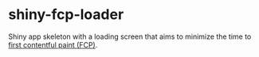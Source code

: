 # shiny-fcp-loader

Shiny app skeleton with a loading screen that aims to minimize the time
to [first contentful paint (FCP)](https://web.dev/fcp/).
